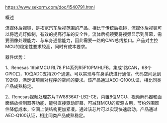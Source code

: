 https://www.sekorm.com/doc/1540791.html    

概述

流媒体后视镜，是拓宽汽车后视范围的产品。相比于传统后视镜，流媒体后视镜可以将远光灯抑制，有效的提高行车的安全性。流体后视镜要将视频显示到屏幕，需要图像处理能力、与车身通信能力，因此需要一路的CAN总线接口。产品对主控MCU的稳定性要求较高，同时有成本要求。



器件优势：

1、Renesas 16bitMCU RL78 F14系列R5F10PMHLFB，集成1路CAN，68个GPIO口，10位ADC支持20个通道。可以实现与车身系统进行通信。代码空间达到192KB，满足该项目对程序的空间的要求。该产品通过AEC-Q100认证，相比同类产品成熟稳定。

2、Renesas视频处理芯片TW8836AT-LB2-GE，内置8位MCU、视频解码器和画面缩放控制器等功能，能够直接驱动屏幕，可减轻MCU的资源占用，节约外围器件降低成本，空间上使结构更加紧凑。通过该芯片可以实现快速启动。产品通过AEC-Q100认证，相比同类产品成熟稳定。
